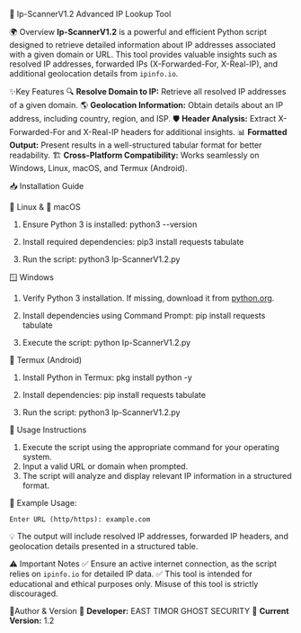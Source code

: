 🚀 Ip-ScannerV1.2  Advanced IP Lookup Tool

🌍 Overview
**Ip-ScannerV1.2** is a powerful and efficient Python script designed to retrieve detailed information about IP addresses associated with a given domain or URL. This tool provides valuable insights such as resolved IP addresses, forwarded IPs (X-Forwarded-For, X-Real-IP), and additional geolocation details from `ipinfo.io`.

✨Key Features
🔍 **Resolve Domain to IP:** Retrieve all resolved IP addresses of a given domain.
🌎 **Geolocation Information:** Obtain details about an IP address, including country, region, and ISP.
🛡 **Header Analysis:** Extract X-Forwarded-For and X-Real-IP headers for additional insights.
📊 **Formatted Output:** Present results in a well-structured tabular format for better readability.
🏗 **Cross-Platform Compatibility:** Works seamlessly on Windows, Linux, macOS, and Termux (Android).

   📥 Installation Guide

🐧 Linux & 🍏 macOS
1. Ensure Python 3 is installed:
    python3 --version

2. Install required dependencies:
    pip3 install requests tabulate

3. Run the script:
    python3 Ip-ScannerV1.2.py

🪟 Windows
1. Verify Python 3 installation. If missing, download it from [python.org](https://www.python.org/downloads/).  
2. Install dependencies using Command Prompt:
    pip install requests tabulate

3. Execute the script:
    python Ip-ScannerV1.2.py

📱 Termux (Android)
1. Install Python in Termux:
    pkg install python -y

2. Install dependencies:
    pip install requests tabulate

3. Run the script:
    python3 Ip-ScannerV1.2.py

🎯 Usage Instructions
1. Execute the script using the appropriate command for your operating system.
2. Input a valid URL or domain when prompted.
3. The script will analyze and display relevant IP information in a structured format.

📌 Example Usage:

    Enter URL (http/https): example.com

💡 The output will include resolved IP addresses, forwarded IP headers, and geolocation details presented in a structured table.

⚠ Important Notes
  ✅ Ensure an active internet connection, as the script relies on `ipinfo.io` for detailed IP data.
  ✅ This tool is intended for educational and ethical purposes only. Misuse of this tool is strictly discouraged.

👤Author & Version
👾 **Developer:** EAST TIMOR GHOST SECURITY
📌 **Current Version:** 1.2


